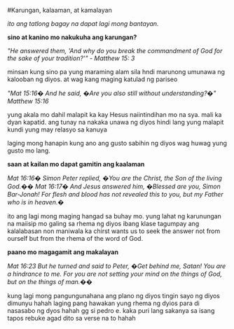 #Karungan, kalaaman, at kamalayan


_ito ang tatlong bagay na dapat lagi mong bantayan._

__sino at kanino mo nakukuha ang karungan?__


_"He answered them, 'And why do you break the commandment of God for the sake of your tradition?'" - Matthew 15: 3_

minsan kung sino pa yung maraming alam sila hndi marunong umunawa ng kalooban ng diyos. at wag kang maging katulad ng pariseo

_"Mat 15:16� And he said, �Are you also still without understanding?�" Matthew 15:16_

yung akala mo dahil malapit ka kay Hesus naiintindihan mo na sya. mali ka dyan kapatid. ang tunay na nakaka unawa ng diyos hindi lang yung malapit kundi yung may relasyo sa kanuya

laging mong hanapin kung ano ang gusto sabihin ng diyos wag huwag yung gusto mo lang.


__saan at kailan mo dapat gamitin ang kaalaman__


_Mat 16:16� Simon Peter replied, �You are the Christ, the Son of the living God.��
Mat 16:17� And Jesus answered him, �Blessed are you, Simon Bar-Jonah! For flesh and blood has not revealed this to you, but my Father who is in heaven.�_

ito ang lagi mong maging hangad sa buhay mo. yung lahat ng karunungan na maiisip mo galing sa rhema ng diyos ibang klase tagumpay ang kalalabasan non maniwala ka
chirst wants us to seek the answer not from ourself but from the rhema of the word of God.


__paano mo magagamit ang makalayan__

_Mat 16:23 But he turned and said to Peter, �Get behind me, Satan! You are a hindrance to me. For you are not setting your mind on the things of God, but on the things of man.��_

kung lagi mong pangungunahana ang plano ng diyos tingin sayo ng diyos dimunyu hahah
laging pang hawakan yung rhema ng dyios para di nasasabo ng dyos hahah gg si pedro e. kaka puri lang sakanya sa isang tapos rebuke agad dito sa verse na to hahah


